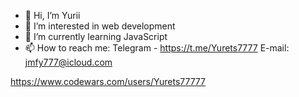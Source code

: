 - 👋 Hi, I’m Yurii
- 👀 I’m interested in web development
- 🌱 I’m currently learning JavaScript
- 📫 How to reach me:
  Telegram - https://t.me/Yurets7777
  E-mail: jmfy777@icloud.com

https://www.codewars.com/users/Yurets77777
